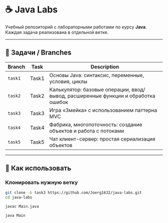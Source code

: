 # ☕ Java Labs  

Учебный репозиторий с лабораторными работами по курсу **Java**.  
Каждая задача реализована в отдельной ветке.  

---

## 📂 Задачи / Branches

| Branch | Task | Description |
|--------|------|-------------|
| `task1` | Task1 | Основы Java: синтаксис, переменные, условия, циклы |
| `task2` | Task2 | Калькулятор: базовые операции, ввод/вывод, расширенные функции и обработка ошибок |
| `task3` | Task3 | Игра «Змейка» с использованием паттерна MVC |
| `task4` | Task4 | Фабрика, многопоточность: создание объектов и работа с потоками |
| `task5` | Task5 | Чат клиент-сервер: простая сериализация объектов |

---

## 🚀 Как использовать  

### Клонировать нужную ветку
```bash
git clone -b task3 https://github.com/Joerg1632/java-labs.git
cd java-labs

javac Main.java

java Main
